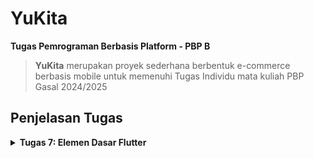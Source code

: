 # YuKita

**Tugas Pemrograman Berbasis Platform - PBP B**

> **YuKita** merupakan proyek sederhana berbentuk e-commerce berbasis mobile untuk memenuhi Tugas Individu mata kuliah PBP Gasal 2024/2025

## **Penjelasan Tugas**

<details>
<summary> <b> Tugas 7: Elemen Dasar Flutter </b> </summary>

## **Implementasi Checklist**

* ### Membuat Program Flutter Baru

Siapkan sebuah direktori baru dan menjalankan perintah berikut pada terminal untuk membuat sebuah proyek Flutter baru.
```
flutter create yukita
cd yukita
```
Pada menu.dart kita tambahkan 
```
import 'package:flutter/material.dart';
```

Pindahkan `class MyHomePage ...` dari main.dart ke menu.dart dan menghapus  `class _MyHomePage State ...` di main.dart.
Terakhir, tambahkan kode berikut pada main.dart.
```
`import 'package:yukita/menu.dart';`
```
* ### Membuat Tombol Sederhana
Pada `menu.dart` tambahkan 
```
class MyHomePage extends StatelessWidget {
    MyHomePage({super.key});
    final String npm = '23061657704'; // NPM
    final String name = 'Gnade Yuka'; // Nama
    final String className = 'PBP B'; // Kelas
    final List<ItemHomepage> items = [
      ItemHomepage("Lihat Daftar Produk", Icons.shopping_bag, Colors.brown[700]!), // Dark brown
      ItemHomepage("Tambah Produk", Icons.add, Colors.brown[500]!),                 // Medium brown
      ItemHomepage("Logout", Icons.logout, Colors.brown[300]!),                     // Light cream
    ];

  @override
  Widget build(BuildContext context) {
    // Scaffold menyediakan struktur dasar halaman dengan AppBar dan body.
    return Scaffold(
      // AppBar adalah bagian atas halaman yang menampilkan judul.
      appBar: AppBar(
        // Judul aplikasi "Mental Health Tracker" dengan teks putih dan tebal.
        title: const Text(
          'YuKita',
          style: TextStyle(
            color: Colors.white,
            fontWeight: FontWeight.bold,
          ),
        ),
        // Warna latar belakang AppBar diambil dari skema warna tema aplikasi.
        backgroundColor: Theme.of(context).colorScheme.primary,
      ),
      // Body halaman dengan padding di sekelilingnya.
      body: Padding(
        padding: const EdgeInsets.all(16.0),
        // Menyusun widget secara vertikal dalam sebuah kolom.
        child: Column(
          crossAxisAlignment: CrossAxisAlignment.center,
          children: [
            // Row untuk menampilkan 3 InfoCard secara horizontal.
            Row(
              mainAxisAlignment: MainAxisAlignment.spaceEvenly,
              children: [
                InfoCard(title: 'NPM', content: npm),
                InfoCard(title: 'Name', content: name),
                InfoCard(title: 'Class', content: className),
              ],
            ),

            // Memberikan jarak vertikal 16 unit.
            const SizedBox(height: 16.0),

            // Menempatkan widget berikutnya di tengah halaman.
            Center(
              child: Column(
                // Menyusun teks dan grid item secara vertikal.

                children: [
                  // Menampilkan teks sambutan dengan gaya tebal dan ukuran 18.
                  const Padding(
                    padding: EdgeInsets.only(top: 16.0),
                    child: Text(
                      'Welcome to YuKita',
                      style: TextStyle(
                        fontWeight: FontWeight.bold,
                        fontSize: 18.0,
                      ),
                    ),
                  ),

                  // Grid untuk menampilkan ItemCard dalam bentuk grid 3 kolom.
                  GridView.count(
                    primary: true,
                    padding: const EdgeInsets.all(20),
                    crossAxisSpacing: 10,
                    mainAxisSpacing: 10,
                    crossAxisCount: 3,
                    // Agar grid menyesuaikan tinggi kontennya.
                    shrinkWrap: true,

                    // Menampilkan ItemCard untuk setiap item dalam list items.
                    children: items.map((ItemHomepage item) {
                      return ItemCard(item);
                    }).toList(),
                  ),
                ],
              ),
            ),
          ],
        ),
      ),
    );
  }
}

class InfoCard extends StatelessWidget {
  // Kartu informasi yang menampilkan title dan content.

  final String title;  // Judul kartu.
  final String content;  // Isi kartu.

  const InfoCard({super.key, required this.title, required this.content});

  @override
  Widget build(BuildContext context) {
    return Card(
      // Membuat kotak kartu dengan bayangan dibawahnya.
      elevation: 2.0,
      child: Container(
        // Mengatur ukuran dan jarak di dalam kartu.
        width: MediaQuery.of(context).size.width / 3.5, // menyesuaikan dengan lebar device yang digunakan.
        padding: const EdgeInsets.all(16.0),
        // Menyusun title dan content secara vertikal.
        child: Column(
          children: [
            Text(
              title,
              style: const TextStyle(fontWeight: FontWeight.bold),
            ),
            const SizedBox(height: 8.0),
            Text(content),
          ],
        ),
      ),
    );
  }
}

class ItemHomepage {
     final String name;
     final IconData icon;
     final Color color;

     ItemHomepage(this.name, this.icon, this.color);
}

class ItemCard extends StatelessWidget {
  // Menampilkan kartu dengan ikon dan nama.

  final ItemHomepage item; 
  
  const ItemCard(this.item, {super.key}); 

  @override
  Widget build(BuildContext context) {
    return Material(
      // Menentukan warna latar belakang dari tema aplikasi.
      color: item.color,
      // Membuat sudut kartu melengkung.
      borderRadius: BorderRadius.circular(12),
      
      child: InkWell(
        // Aksi ketika kartu ditekan.
        onTap: () {
          // Menampilkan pesan SnackBar saat kartu ditekan.
          ScaffoldMessenger.of(context)
            ..hideCurrentSnackBar()
            ..showSnackBar(
              SnackBar(content: Text("Kamu telah menekan tombol ${item.name}!"))
            );
        },
        // Container untuk menyimpan Icon dan Text
        child: Container(
          padding: const EdgeInsets.all(8),
          child: Center(
            child: Column(
              // Menyusun ikon dan teks di tengah kartu.
              mainAxisAlignment: MainAxisAlignment.center,
              children: [
                Icon(
                  item.icon,
                  color: Colors.white,
                  size: 30.0,
                ),
                const Padding(padding: EdgeInsets.all(3)),
                Text(
                  item.name,
                  textAlign: TextAlign.center,
                  style: const TextStyle(color: Colors.white),
                ),
              ],
            ),
          ),
        ),
      ),
    );
  }
  
}
```
Dengan begitu, selesai sudah pembuatan proyek Flutter baru. Jangan lupa untul menjalankan proyek menggunakan Google Chrome dengan perintah berikut ini
```
flutter run
```

## **Jawaban Tugas 7**

* ### Jelaskan apa yang dimaksud dengan stateless widget dan stateful widget, dan jelaskan perbedaan dari keduanya.

Stateless widget adalah widget yang tidak memiliki state atau kondisi yang berubah setelah widget tersebut dibuat. Artinya, tampilannya statis dan tidak berubah-ubah berdasarkan interaksi pengguna atau variabel lain. Contoh widget yang sering digunakan sebagai stateless adalah Text atau Icon. Sebaliknya, stateful widget adalah widget yang memiliki state yang dapat berubah-ubah selama aplikasi berjalan. Karena itu, stateful widget dapat merespons perubahan data atau input pengguna dan memperbarui tampilan sesuai perubahan tersebut. Widget seperti Checkbox, Slider, dan TextField biasanya dibuat sebagai stateful karena mereka membutuhkan interaksi langsung dari pengguna.

* ### Sebutkan widget apa saja yang kamu gunakan pada proyek ini dan jelaskan fungsinya.

Pada proyek ini, beberapa widget yang digunakan meliputi Scaffold, yang menyediakan struktur dasar halaman dengan AppBar dan body; AppBar untuk menampilkan judul aplikasi di bagian atas; Padding untuk memberi jarak pada widget agar tampil lebih rapi; Column dan Row yang digunakan untuk menyusun elemen secara vertikal dan horizontal; Text untuk menampilkan teks informasi; GridView untuk menampilkan item dalam tata letak grid 3 kolom; Card sebagai kotak dengan efek bayangan yang menyimpan informasi dasar seperti NPM, nama, dan kelas; Material untuk memberi latar belakang pada tombol dengan warna yang sesuai tema; InkWell untuk menambahkan efek sentuhan (ripple effect) saat tombol ditekan; SnackBar untuk menampilkan pesan singkat di bagian bawah layar ketika tombol ditekan; serta Icon untuk menampilkan ikon grafis pada setiap tombol, seperti "shopping_bag" untuk "Lihat Daftar Produk", "add" untuk "Tambah Produk", dan "logout" untuk "Logout". Widget-widget ini saling mendukung untuk membangun tampilan aplikasi yang interaktif dan mudah digunakan.

* ### Apa fungsi dari setState()? Jelaskan variabel apa saja yang dapat terdampak dengan fungsi tersebut.

Fungsi setState() digunakan dalam stateful widget untuk memberi tahu framework bahwa ada perubahan pada state yang memerlukan pembaruan tampilan. Ketika setState() dipanggil, widget akan membangun ulang dirinya dengan data terbaru, sehingga perubahan state akan terlihat pada layar. Variabel yang terdampak oleh setState() biasanya adalah variabel yang disimpan di dalam state dan berhubungan dengan data yang berubah-ubah seperti nilai input pengguna, pengaturan tampilan, atau kondisi aplikasi saat itu.

* ### Jelaskan perbedaan antara const dengan final.

Kata kunci const dan final di Flutter digunakan untuk mendeklarasikan variabel yang nilainya bersifat tetap. Namun, const membuat nilai variabel tersebut konstan pada waktu kompilasi (compile-time) dan berlaku secara immutabel di seluruh aplikasi. Dengan kata lain, objek const sepenuhnya tetap dan tidak dapat diubah kapan pun. Sementara itu, final menentukan variabel yang nilainya tetap setelah diinisialisasi, namun penentuan nilai tersebut bisa dilakukan pada waktu runtime (run-time). Hal ini memungkinkan variabel final dipakai untuk nilai yang tetap tetapi hanya diketahui setelah aplikasi berjalan.

</details>